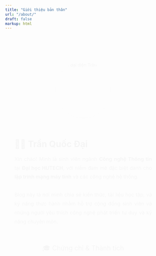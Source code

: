 ```yaml
---
title: "Giới thiệu bản thân"
url: "/about/"
draft: false
markup: html
---
```


<style>
  .about-wrapper {
    max-width: 880px;
    margin: 60px auto;
    padding: 40px 30px;
    animation: fadeIn 1s ease forwards;
    opacity: 0;
  }

  @keyframes fadeIn {
    to { opacity: 1; }
  }

  .profile-header {
    display: flex;
    flex-wrap: wrap;
    align-items: center;
    justify-content: center;
    gap: 30px;
    margin-bottom: 40px;
  }

  .profile-header img {
    width: 180px;
    height: 180px;
    object-fit: cover;
    border-radius: 50%;
    box-shadow: 0 4px 12px rgba(0,0,0,0.2);
    transition: transform 0.3s ease;
  }

  .profile-header img:hover {
    transform: scale(1.05);
  }

  .profile-info {
    max-width: 500px;
  }

  .profile-info h2 {
    font-size: 2em;
    margin-bottom: 10px;
  }

  .profile-info p {
    font-size: 1.15em;
    line-height: 1.8;
    text-align: justify;
  }

  .section-title {
    font-size: 1.5em;
    margin-top: 40px;
    margin-bottom: 20px;
    text-align: center;
  }

  .cert-gallery {
    display: flex;
    justify-content: center;
    gap: 40px;
    flex-wrap: nowrap;
    overflow-x: auto;
    padding-bottom: 10px;
    scroll-snap-type: x mandatory;
  }

  .cert-card {
    flex: 0 0 auto;
    width: 160px;
    background: var(--card-bg);
    border-radius: 12px;
    padding: 16px;
    box-shadow: 0 4px 12px rgba(0,0,0,0.1);
    transition: transform 0.4s ease, box-shadow 0.4s ease;
    text-align: center;
    scroll-snap-align: center;
    animation: slideUp 0.8s ease forwards;
    opacity: 0;
  }

  .cert-card img {
    width: 100%;
    height: 120px;
    object-fit: cover;
    border-radius: 8px;
    margin-bottom: 10px;
    transition: transform 0.4s ease;
  }

  .cert-card h3 {
    font-size: 0.9rem;
    font-weight: 600;
    color: var(--text);
    transition: transform 0.4s ease;
  }

  .cert-card:hover {
    transform: translateY(-8px) scale(1.05);
    box-shadow: 0 12px 24px rgba(0,0,0,0.2);
  }

  .cert-card:hover img {
    transform: scale(1.08);
  }

  .cert-card:hover h3 {
    transform: translateY(-2px);
  }

  @keyframes slideUp {
    0% {
      transform: translateY(30px);
      opacity: 0;
    }
    100% {
      transform: translateY(0);
      opacity: 1;
    }
  }

  /* Dark mode hỗ trợ */
  :root {
    --card-bg: #f7f7f7;
    --text: #111;
  }

  [data-theme="dark"] {
    --card-bg: #1f1f1f;
    --text: #eee;
  }
</style>

<div class="about-wrapper">
  <!-- Giới thiệu bản thân -->
  <div class="profile-header">
    <img src="/images/Dai.jpg" alt="Ảnh đại diện Trần Quốc Đại" />
    <div class="profile-info">
      <h2>👨‍💻 Trần Quốc Đại</h2>
      <p>
        Xin chào! Mình là sinh viên ngành <strong>Công nghệ Thông tin</strong> tại <strong>Đại học HUTECH</strong>, với niềm đam mê đặc biệt dành cho <strong>lập trình mạng máy tính</strong> và các công nghệ hệ thống.<br><br>
        Blog này là nơi mình chia sẻ kiến thức, tài liệu học tập, và kỹ năng thực hành nhằm hỗ trợ cộng đồng sinh viên và những người yêu thích công nghệ phát triển tư duy và kỹ năng chuyên môn.
      </p>
    </div>
  </div>

  <!-- Chứng chỉ -->
  <div class="section-title">🎓 Chứng chỉ & Thành tích</div>
  <div class="cert-gallery">
    <div class="cert-card">
      <a href="/images/cert1.jpg" target="_blank">
        <img src="/images/app-networking.png" alt="Networking Basics" />
        <h3>Networking Basics</h3>
      </a>
    </div>
    <div class="cert-card">
      <a href="/images/cert2.jpg" target="_blank">
        <img src="/images/js1.png" alt="JavaScript Essentials 1" />
        <h3>JavaScript Essentials 1</h3>
      </a>
    </div>
    <div class="cert-card">
      <a href="/images/cert3.jpg" target="_blank">
        <img src="/images/js2.png" alt="JavaScript Essentials 2" />
        <h3>JavaScript Essentials 2</h3>
      </a>
    </div>
  </div>
</div>
